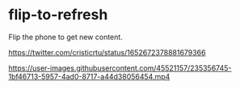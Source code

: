 # flip-to-refresh

Flip the phone to get new content.

https://twitter.com/cristicrtu/status/1652672378881679366

https://user-images.githubusercontent.com/45521157/235356745-1bf46713-5957-4ad0-8717-a44d38056454.mp4

